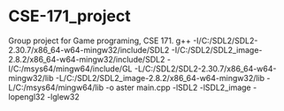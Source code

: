 # CSE-171_project
Group project for Game programing, CSE 171.
g++ -I/C:/SDL2/SDL2-2.30.7/x86_64-w64-mingw32/include/SDL2 -I/C:/SDL2/SDL2_image-2.8.2/x86_64-w64-mingw32/include/SDL2 -I/C:/msys64/mingw64/include/GL -L/C:/SDL2/SDL2-2.30.7/x86_64-w64-mingw32/lib -L/C:/SDL2/SDL2_image-2.8.2/x86_64-w64-mingw32/lib -L/C:/msys64/mingw64/lib -o aster main.cpp -lSDL2 -lSDL2_image -lopengl32 -lglew32
